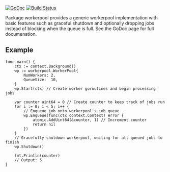 [![GoDoc](https://godoc.org/github.com/golang/gddo?status.svg)](https://godoc.org/github.com/cyrusaf/workerpool)
[![Build Status](https://travis-ci.org/cyrusaf/workerpool.svg?branch=master)](https://travis-ci.org/cyrusaf/workerpool)

Package workerpool provides a generic workerpool implementation with basic features
such as graceful shutdown and optionally dropping jobs instead of blocking when the queue
is full. See the GoDoc page for full documenation.

## Example
```golang
func main() {
	ctx := context.Background()
	wp := workerpool.WorkerPool{
		NumWorkers: 2,
		QueueSize:  10,
	}
	wp.Start(ctx) // Create worker goroutines and begin processing jobs

	var counter uint64 = 0 // Create counter to keep track of jobs run
	for i := 0; i < 5; i++ {
		// Enqueue job onto workerpool's job queue
		wp.Enqueue(func(ctx context.Context) error {
			atomic.AddUint64(&counter, 1) // Increment counter
			return nil
		})
	}
	// Gracefully shutdown workerpool, waiting for all queued jobs to finish
	wp.Shutdown()

	fmt.Println(counter)
	// Output: 5
}
```